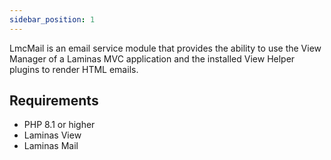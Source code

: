 ```yaml
---
sidebar_position: 1
---
```


LmcMail is an email service module that provides the ability to use the View Manager of a Laminas MVC application
and the installed View Helper plugins to render HTML emails.


## Requirements

- PHP 8.1 or higher
- Laminas View
- Laminas Mail
